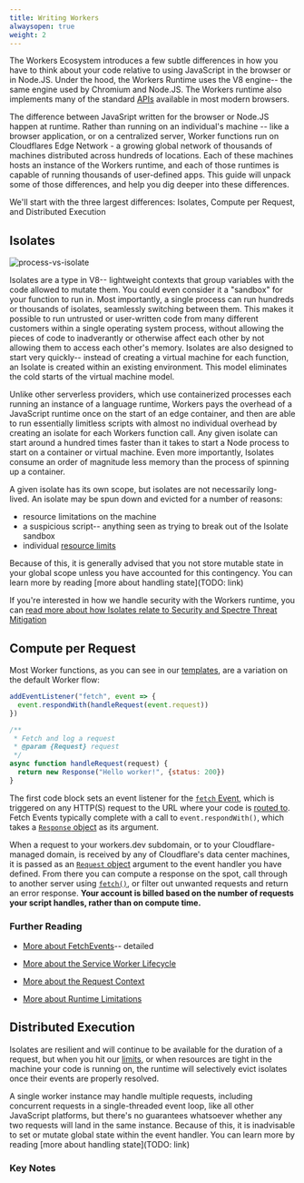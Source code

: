 ```yaml
---
title: Writing Workers
alwaysopen: true
weight: 2
---
```



The Workers Ecosystem introduces a few subtle differences in how you have to think about your code relative to using JavaScript in the browser or in Node.JS. Under the hood, the Workers Runtime uses the V8 engine-- the same engine used by Chromium and Node.JS. The Workers runtime also implements many of the standard [APIs](https://developers.cloudflare.com/workers/runtime/apis) available in most modern browsers.  

The difference between JavaSript written for the browser or Node.JS happen at runtime. Rather than running on an individual's machine -- like a browser application, or on a centralized server, Worker functions run on Cloudflares Edge Network - a growing global network of thousands of machines distributed across hundreds of locations. Each of these machines hosts an instance of the Workers runtime, and each of those runtimes is capable of running thousands of user-defined apps. This guide will unpack some of those differences, and help you dig deeper into these differences.

We'll start with the three largest differences: Isolates, Compute per Request, and Distributed Execution

## Isolates

![process-vs-isolate](https://developers.cloudflare.com/workers/reference/media/isolates.png)

Isolates are a type in V8-- lightweight contexts that group variables with the code allowed to mutate them. You could even consider it a "sandbox" for your function to run in. Most importantly, a single process can run hundreds or thousands of isolates, seamlessly switching between them. This makes it possible to run untrusted or user-written code from many different customers within a single operating system process, without allowing the pieces of code to inadverantly or otherwise affect each other by not allowing them to access each other's memory. Isolates are also designed to start very quickly-- instead of creating a virtual machine for each function, an Isolate is created within an existing environment. This model eliminates the  cold starts of the virtual machine model.

Unlike other serverless providers, which use containerized processes each running an instance of a language runtime, Workers pays the overhead of a JavaScript runtime once on the start of an edge container, and then are able to run essentially limitless scripts with almost no individual overhead by creating an isolate for each Workers function call. Any given isolate can start around a hundred times faster than it takes to start a Node process to start on a container or virtual machine. Even more importantly, Isolates consume an order of magnitude less memory than the process of spinning up a container.

A given isolate has its own scope, but isolates are not necessarily long-lived. An isolate may be spun down and evicted for a number of reasons: 

* resource limitations on the machine
* a suspicious script-- anything seen as trying to break out of the Isolate sandbox
*  individual [resource limits](https://developers.cloudflare.com/workers/limits)

Because of this, it is generally advised that you not store mutable state in your global scope unless you have accounted for this contingency. You can learn more by reading [more about handling state](TODO: link)

If you're interested in how we handle security with the Workers runtime, you can [read more about how Isolates relate to Security and Spectre Threat Mitigation](https://developers.cloudflare.com/workers/how-it-works/security)

## Compute per Request

Most Worker functions, as you can see in our [templates](https://developers.cloudflare.com/workers/templates), are a variation on the default Worker flow:

``` javascript
addEventListener("fetch", event => {
  event.respondWith(handleRequest(event.request))
})

/**
 * Fetch and log a request
 * @param {Request} request
 */
async function handleRequest(request) {
  return new Response("Hello worker!", {status: 200})
}
```

The first code block sets an event listener for the [`fetch` Event](https://developers.cloudflare.com/workers/how-it-works/fetch-events), which is triggered on any HTTP(S) request to the URL where your code is [routed to](https://developers.cloudflare.com/workers/api/routes). Fetch Events typically complete with a call to `event.respondWith()`, which takes a [`Response` object](https://developers.cloudflare.com/workers/runtime/apis/fetch#response) as its argument.

When a request to your workers.dev subdomain, or to your Cloudflare-managed domain, is received by any of Cloudflare's data center machines, it is passed as an [`Request` object](https://developers.cloudflare.com/workers/how-it-works/request-context) argument to the event handler you have defined. From there you can compute a response on the spot, call through to another server using [`fetch()`](https://developers.cloudflare.com/workers/runtime/apis/fetch#response), or filter out unwanted requests and return an error response. **Your account is billed based on the number of requests your script handles, rather than on compute time.**

### Further Reading

* [More about FetchEvents](https://developers.cloudflare.com/workers/how-it-works/fetch-events)-- detailed 

* [More about the Service Worker Lifecycle](https://developers.cloudflare.com/workers/how-it-works/service-worker-lifecycle)

* [More about the Request Context](https://developers.cloudflare.com/workers/how-it-works/request-context)

* [More about Runtime Limitations](https://developers.cloudflare.com/workers/runtime/limits)

## Distributed Execution

Isolates are resilient and will continue to be available for the duration of a request, but when you hit our [limits](https://developers.cloudflare.com/workers/limits), or when resources are tight in the machine your code is running on, the runtime will selectively evict isolates once their events are properly resolved.

A single worker instance may handle multiple requests, including concurrent requests in a single-threaded event loop, like all other JavaScript platforms, but there's no guarantees whatsoever whether any two requests will land in the same instance. Because of this, it is inadvisable to set or mutate global state within the event handler. You can learn more by reading [more about handling state](TODO: link)

### Key Notes

